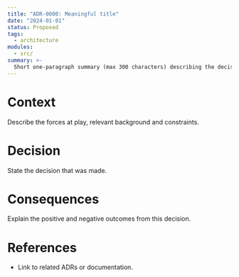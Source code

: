 ```yaml
---
title: "ADR-0000: Meaningful title"
date: "2024-01-01"
status: Proposed
tags:
  - architecture
modules:
  - src/
summary: >-
  Short one-paragraph summary (max 300 characters) describing the decision and why it matters.
---
```


# Context

Describe the forces at play, relevant background and constraints.

# Decision

State the decision that was made.

# Consequences

Explain the positive and negative outcomes from this decision.

# References

- Link to related ADRs or documentation.
